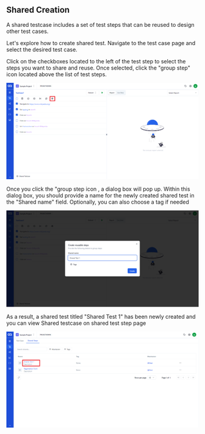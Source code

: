 ## Shared  Creation

A shared testcase includes a set of test steps that can be reused to design other test cases.

Let's explore how to create shared test. Navigate to the test case page and select the desired test case.


Click on the checkboxes located to the left of the test step to select the steps you want to share and reuse. Once selected, click the "group step" icon located above the list of test steps.

![Image](./SharedImages/1.Click%20Shared%20button.png)


Once you click the "group step icon , a dialog box will pop up. Within this dialog box, you should provide a name for the newly created shared test in the "Shared name" field. Optionally, you can also choose a tag if needed

![Image](./SharedImages/2.Naming%20Shared%20test.png)

As a result, a shared test titled "Shared Test 1" has been newly created and you can view Shared testcase on shared test step page

![image](./SharedImages/3.Shared%20test%20displayed%20in%20shared%20page.png)
